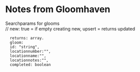 # Notes from Gloomhaven

Searchparams for glooms      
      // new: true = if empty creating new, upsert = returns updated

      returns: array.
      gloom:
      id: "string",
      locationnumber:"",
      locationname:"",
      locationnotes:"",
      completed: boolean
